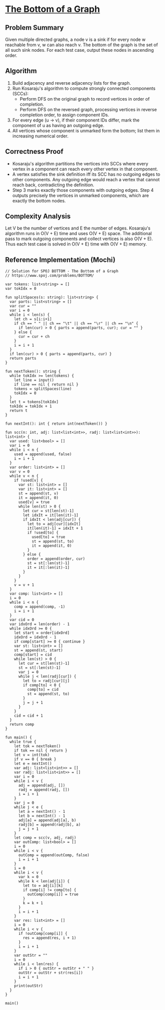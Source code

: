 # [The Bottom of a Graph](https://www.spoj.com/problems/BOTTOM/)

## Problem Summary
Given multiple directed graphs, a node v is a sink if for every node w reachable from v, w can also reach v. The bottom of the graph is the set of all such sink nodes. For each test case, output these nodes in ascending order.

## Algorithm
1. Build adjacency and reverse adjacency lists for the graph.
2. Run Kosaraju's algorithm to compute strongly connected components (SCCs):
   - Perform DFS on the original graph to record vertices in order of completion.
   - Perform DFS on the reversed graph, processing vertices in reverse completion order, to assign component IDs.
3. For every edge (u → v), if their component IDs differ, mark the component of u as having an outgoing edge.
4. All vertices whose component is unmarked form the bottom; list them in increasing numerical order.

## Correctness Proof
- Kosaraju's algorithm partitions the vertices into SCCs where every vertex in a component can reach every other vertex in that component.
- A vertex satisfies the sink definition iff its SCC has no outgoing edges to other components. Any outgoing edge would reach a vertex that cannot reach back, contradicting the definition.
- Step 3 marks exactly those components with outgoing edges. Step 4 outputs precisely the vertices in unmarked components, which are exactly the bottom nodes.

## Complexity Analysis
Let V be the number of vertices and E the number of edges.
Kosaraju's algorithm runs in O(V + E) time and uses O(V + E) space.
The additional pass to mark outgoing components and collect vertices is also O(V + E).
Thus each test case is solved in O(V + E) time with O(V + E) memory.

## Reference Implementation (Mochi)
```mochi
// Solution for SPOJ BOTTOM - The Bottom of a Graph
// https://www.spoj.com/problems/BOTTOM/

var tokens: list<string> = []
var tokIdx = 0

fun splitSpaces(s: string): list<string> {
  var parts: list<string> = []
  var cur = ""
  var i = 0
  while i < len(s) {
    let ch = s[i:i+1]
    if ch == " " || ch == "\t" || ch == "\r" || ch == "\n" {
      if len(cur) > 0 { parts = append(parts, cur); cur = "" }
    } else {
      cur = cur + ch
    }
    i = i + 1
  }
  if len(cur) > 0 { parts = append(parts, cur) }
  return parts
}

fun nextToken(): string {
  while tokIdx >= len(tokens) {
    let line = input()
    if line == nil { return nil }
    tokens = splitSpaces(line)
    tokIdx = 0
  }
  let t = tokens[tokIdx]
  tokIdx = tokIdx + 1
  return t
}

fun nextInt(): int { return int(nextToken()) }

fun scc(n: int, adj: list<list<int>>, radj: list<list<int>>): list<int> {
  var used: list<bool> = []
  var i = 0
  while i < n {
    used = append(used, false)
    i = i + 1
  }
  var order: list<int> = []
  var v = 0
  while v < n {
    if !used[v] {
      var st: list<int> = []
      var it: list<int> = []
      st = append(st, v)
      it = append(it, 0)
      used[v] = true
      while len(st) > 0 {
        let cur = st[len(st)-1]
        let idxIt = it[len(it)-1]
        if idxIt < len(adj[cur]) {
          let to = adj[cur][idxIt]
          it[len(it)-1] = idxIt + 1
          if !used[to] {
            used[to] = true
            st = append(st, to)
            it = append(it, 0)
          }
        } else {
          order = append(order, cur)
          st = st[:len(st)-1]
          it = it[:len(it)-1]
        }
      }
    }
    v = v + 1
  }
  var comp: list<int> = []
  i = 0
  while i < n {
    comp = append(comp, -1)
    i = i + 1
  }
  var cid = 0
  var idxOrd = len(order) - 1
  while idxOrd >= 0 {
    let start = order[idxOrd]
    idxOrd = idxOrd - 1
    if comp[start] >= 0 { continue }
    var st: list<int> = []
    st = append(st, start)
    comp[start] = cid
    while len(st) > 0 {
      let cur = st[len(st)-1]
      st = st[:len(st)-1]
      var j = 0
      while j < len(radj[cur]) {
        let to = radj[cur][j]
        if comp[to] < 0 {
          comp[to] = cid
          st = append(st, to)
        }
        j = j + 1
      }
    }
    cid = cid + 1
  }
  return comp
}

fun main() {
  while true {
    let tok = nextToken()
    if tok == nil { return }
    let v = int(tok)
    if v == 0 { break }
    let e = nextInt()
    var adj: list<list<int>> = []
    var radj: list<list<int>> = []
    var i = 0
    while i < v {
      adj = append(adj, [])
      radj = append(radj, [])
      i = i + 1
    }
    var j = 0
    while j < e {
      let a = nextInt() - 1
      let b = nextInt() - 1
      adj[a] = append(adj[a], b)
      radj[b] = append(radj[b], a)
      j = j + 1
    }
    let comp = scc(v, adj, radj)
    var outComp: list<bool> = []
    i = 0
    while i < v {
      outComp = append(outComp, false)
      i = i + 1
    }
    i = 0
    while i < v {
      var k = 0
      while k < len(adj[i]) {
        let to = adj[i][k]
        if comp[i] != comp[to] {
          outComp[comp[i]] = true
        }
        k = k + 1
      }
      i = i + 1
    }
    var res: list<int> = []
    i = 0
    while i < v {
      if !outComp[comp[i]] {
        res = append(res, i + 1)
      }
      i = i + 1
    }
    var outStr = ""
    i = 0
    while i < len(res) {
      if i > 0 { outStr = outStr + " " }
      outStr = outStr + str(res[i])
      i = i + 1
    }
    print(outStr)
  }
}

main()
```
